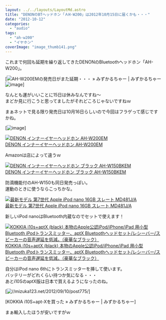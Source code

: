```yaml
---
layout: ../../layouts/LayoutMd.astro
title: "DENONのBTヘッドホン「ＡH-W200」は2012年10月15日に届くかも・・・"
date: "2012-10-12"
categories: 
  - "audio"
tags: 
  - "ah-w200"
  - "イヤホン"
coverImage: "image_thumb141.png"
---
```


これまで何回も延期を繰り返してきたDENONのBluetoothヘッドホン「AH-W200」。

[![](/archive/images/image15.png "AH-W200EMの発売日がまた延期・・・ » みずかるちゃー | みずかるちゃー")![image](/archive/images/image_thumb14.png "image")]

なんとも運がいいことに15日は休みなんですね～  
まどか見に行こうと思ってましたがそれどころじゃないですねｗ

まぁネットで見る限り発売日は10月16日らしいので今回はフラゲって感じですかね。

[![image](/archive/images/image_thumb15.png "image")]

[![DENON インナーイヤーヘッドホン AH-W200EM](/archive/images/413IQSbcFhL._SL75_.jpg)  
DENON インナーイヤーヘッドホン AH-W200EM  
](https://www.amazon.co.jp/exec/obidos/ASIN/B008MUXYOE/mizuka123-22/ref=nosim)

Amazonは店によって違うｗ

[![DENON インナーイヤーヘッドホン ブラック AH-W150BKEM](/archive/images/31KF8wbth6L._SL75_.jpg)  
DENON インナーイヤーヘッドホン ブラック AH-W150BKEM  
](http://hb.afl.rakuten.co.jp/hgc/1024c045.57b899c8.1024c046.38a6f8d8/?pc=http%3a%2f%2fitem.rakuten.co.jp%2fe-earphone%2f4582116367919%2f%3fscid%3daf_ich_link_img&m=http%3a%2f%2fm.rakuten.co.jp%2fe-earphone%2fi%2f10007380%2f)

防滴機能付のAH-W150も同日発売っぽい。  
運動のときに使うならこっちかな。

[![最新モデル 第7世代 Apple iPod nano 16GB スレート MD481J/A](/archive/images/31ze45HVNIL._SL75_.jpg)  
最新モデル 第7世代 Apple iPod nano 16GB スレート MD481J/A  
](https://www.amazon.co.jp/exec/obidos/ASIN/B009A3M560/mizuka123-22/ref=nosim)

新しいiPod nanoはBluetooth内蔵なのでセットで使えます！

[![KOKKIA i10s+aptX (black) 本物のApple公認iPod/iPhone/iPad 用小型Bluetooth iPodトランスミッター、aptX Bluetoothヘッドセット/レシーバー/スピーカーの音声遅延を低減。（豪華なブラック）](/archive/images/418mG-xfOzL._SL75_.jpg)  
KOKKIA i10s+aptX (black) 本物のApple公認iPod/iPhone/iPad 用小型Bluetooth iPodトランスミッター、aptX Bluetoothヘッドセット/レシーバー/スピーカーの音声遅延を低減。（豪華なブラック）  
](https://www.amazon.co.jp/exec/obidos/ASIN/B008PWN0I4/mizuka123-22/ref=nosim)

自分はiPod nano 6thにトランスミッターを挿して使います。  
バッテリーがどれくらい持つか気になる・・・  
あとi10SのaptX版は日本で買えるようになったのね。

[![//mizuka123.net/2012/09/10/post775/](http://capture.heartrails.com/200x200/cool/1350031843178?//mizuka123.net/2012/09/10/post775/ "KOKKIA i10S+apt-Xを買った » みずかるちゃー | みずかるちゃー")]

[KOKKIA i10S+apt-Xを買った » みずかるちゃー | みずかるちゃー]

まぁ輸入したほうが安いですがｗ
